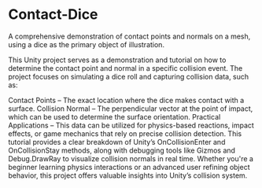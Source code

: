 # Contact-Dice
 A comprehensive demonstration of contact points and normals on a mesh, using a dice as the primary object of illustration.

This Unity project serves as a demonstration and tutorial on how to determine the contact point and normal in a specific collision event. The project focuses on simulating a dice roll and capturing collision data, such as:

Contact Points – The exact location where the dice makes contact with a surface.
Collision Normal – The perpendicular vector at the point of impact, which can be used to determine the surface orientation.
Practical Applications – This data can be utilized for physics-based reactions, impact effects, or game mechanics that rely on precise collision detection.
This tutorial provides a clear breakdown of Unity’s OnCollisionEnter and OnCollisionStay methods, along with debugging tools like Gizmos and Debug.DrawRay to visualize collision normals in real time. Whether you're a beginner learning physics interactions or an advanced user refining object behavior, this project offers valuable insights into Unity’s collision system.
